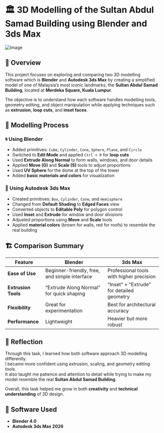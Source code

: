 # 🏛️ 3D Modelling of the Sultan Abdul Samad Building using Blender and 3ds Max

![Image](https://github.com/user-attachments/assets/399d652b-8dff-4cb0-a85e-1f39d9097396)

## 📌 Overview
This project focuses on exploring and comparing two 3D modelling software which is **Blender** and **Autodesk 3ds Max** by creating a simplified model of one of Malaysia’s most iconic landmarks, the **Sultan Abdul Samad Building**, located at **Merdeka Square, Kuala Lumpur**.

The objective is to understand how each software handles modelling tools, geometry editing, and object manipulation while applying techniques such as **extrusion**, **loop cuts**, and **inset faces**.

## 🧱 Modelling Process

### 🌀 Using Blender
- Added primitives: `Cube`, `Cylinder`, `Cone`, `Sphere`, `Plane`, and `Circle`
- Switched to **Edit Mode** and applied `Ctrl + R` for **loop cuts**
- Used **Extrude Along Normal** to form walls, windows, and door details
- Applied **Move (G)** and **Scale (S)** tools to adjust proportions
- Used **UV Sphere** for the dome at the top of the tower
- Added **basic materials and colors** for visualization

### 🧩 Using Autodesk 3ds Max
- Created primitives: `Box`, `Cylinder`, `Cone`, and `Hemisphere`
- Changed from **Default Shading** to **Edged Faces** view
- Converted objects to **Editable Poly** for polygon control
- Used **Inset** and **Extrude** for window and door divisions
- Adjusted proportions using **Move** and **Scale** tools
- Applied **material colors** (brown for walls, red for roofs) to resemble the real building

## 🏗️ Comparison Summary
| Feature | Blender | 3ds Max |
|----------|----------|---------|
| **Ease of Use** | Beginner-friendly, free, and simple interface | Professional tools with higher precision |
| **Extrusion Tools** | “Extrude Along Normal” for quick shaping | “Inset” + “Extrude” for detailed geometry |
| **Flexibility** | Great for experimentation | Best for architectural accuracy |
| **Performance** | Lightweight | Heavier but more robust |

## 🧠 Reflection
Through this task, I learned how both software approach 3D modelling differently.  
I became more confident using extrusion, scaling, and geometry editing tools.  
It also taught me patience and attention to detail while trying to make my model resemble the real **Sultan Abdul Samad Building**.

Overall, this task helped me grow in both **creativity** and **technical understanding** of 3D design.

## 🧰 Software Used
- **Blender 4.0**
- **Autodesk 3ds Max 2026**



